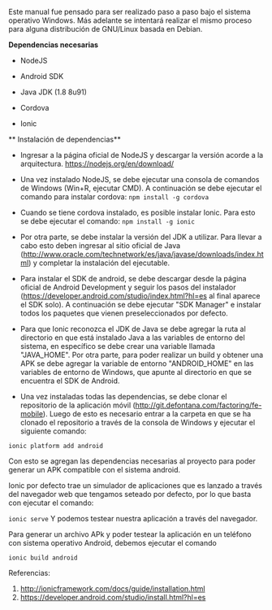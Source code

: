 Este manual fue pensado para ser realizado paso a paso bajo el sistema operativo Windows. Más adelante se intentará realizar el mismo proceso para alguna distribución de GNU/Linux basada en Debian.


**Dependencias necesarias**

* NodeJS

* Android SDK

* Java JDK (1.8 8u91)

* Cordova 

* Ionic


** Instalación de dependencias**

* Ingresar a la página oficial de NodeJS y descargar la versión acorde a la arquitectura.
https://nodejs.org/en/download/

* Una vez instalado NodeJS, se debe ejecutar una consola de comandos de Windows (Win+R, ejecutar CMD). A continuación se debe ejecutar el comando para instalar cordova:
``` npm install -g cordova ```

* Cuando se tiene cordova instalado, es posible instalar Ionic. Para esto se debe ejecutar el comando:
``` npm install -g ionic ```

* Por otra parte, se debe instalar la versión del JDK a utilizar. Para llevar a cabo esto deben ingresar al sitio oficial de Java (http://www.oracle.com/technetwork/es/java/javase/downloads/index.html) y completar la instalación del ejecutable.

* Para instalar el SDK de android, se debe descargar desde la página oficial de Android Development y seguir los pasos del instalador (https://developer.android.com/studio/index.html?hl=es al final aparece el SDK solo). A continuación se debe ejecutar "SDK Manager" e instalar todos los paquetes que vienen preseleccionados por defecto.

* Para que Ionic reconozca el JDK de Java se debe agregar la ruta al directorio en que está instalado Java a las variables de entorno del sistema, en específico se debe crear una variable llamada "JAVA_HOME". Por otra parte, para poder realizar un build y obtener una APK se debe agregar la variable de entorno "ANDROID_HOME" en las variables de entorno de Windows, que apunte al directorio en que se encuentra el SDK de Android.

* Una vez instaladas todas las dependencias, se debe clonar el repositorio de la aplicación móvil (http://git.defontana.com/factoring/fe-mobile). Luego de esto es necesario entrar a la carpeta en que se ha clonado el repositorio a través de la consola de Windows y ejecutar el siguiente comando:

``` ionic platform add android ```

Con esto se agregan las dependencias necesarias al proyecto para poder generar un APK compatible con el sistema android.

Ionic por defecto trae un simulador de aplicaciones que es lanzado a través del navegador web que tengamos seteado por defecto, por lo que basta con ejecutar el comando:

``` ionic serve ```
Y podemos testear nuestra aplicación a través del navegador.

Para generar un archivo APk y poder testear la aplicación en un teléfono con sistema operativo Android, debemos ejecutar el comando 

``` ionic build android ```

Referencias:

1. http://ionicframework.com/docs/guide/installation.html
2. https://developer.android.com/studio/install.html?hl=es
